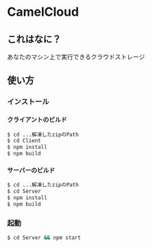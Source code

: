 # CamelCloud
## これはなに？
あなたのマシン上で実行できるクラウドストレージ

## 使い方

### インストール
#### クライアントのビルド
```sh
$ cd ...解凍したzipのPath
$ cd Client
$ npm install
$ npm build
```
#### サーバーのビルド
```sh
$ cd ...解凍したzipのPath
$ cd Server
$ npm install
$ npm build
```

### 起動
```sh
$ cd Server && npm start
```